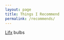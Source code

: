 ```yaml
---
layout: page
title: Things I Recommend
permalink: /recommends/
---
```


[Lifx] bulbs

[Lifx]: http://lifx.refr.cc/P7XQTZ7
[github]: https://www.github.com/bmccraw86
[mccrw]: http://www.mccrw.com/
